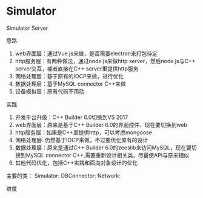 # Simulator
Simulator Server

思路
1. web界面层：通过Vue.js来做，是否需要electron来打包待定
2. http服务层：有两种做法，通过node.js来做http server，然后node.js与C++ server交互，或者直接在C++ server里提供http服务
3. 网络处理层：基于原有的IOCP来做，进行优化
4. 数据处理层：基于MySQL connector C++来做
5. 设备模拟层：原有代码不用动

实践
1. 开发平台升级：C++ Builder 6.0切换到VS 2017
2. web界面层：原来是基于C++ Builder 6.0的界面控件，现在要切换到web
3. http服务层：如果是C++里提供http，可以考虑mongoose
4. 网络处理层: 仍然基于IOCP来做，不过要优化原有的设计
5. 数据处理层：原来是通过C++ Builder 6.0的zeoslib来访问MySQL，现在要切换到MySQL connector C++,需要重新设计相关类，尽量使API与原来相似
6. 其他代码优化，包括C++实践和面向对象设计的优化

主要的类：
Simulator:
DBConnector:
Network:


进度


